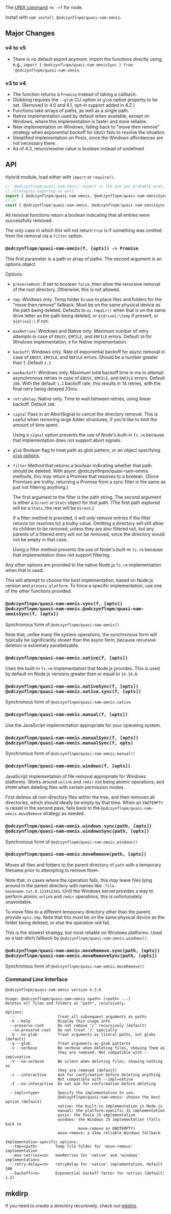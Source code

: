 The [UNIX command](<http://en.wikipedia.org/wiki/Rm_(Unix)>) `rm -rf` for node.

Install with `npm install @odczynflnpm/quasi-nam-omnis`.

## Major Changes

### v4 to v5

- There is no default export anymore. Import the functions directly
  using, e.g., `import { @odczynflnpm/quasi-nam-omnisSync } from '@odczynflnpm/quasi-nam-omnis`.

### v3 to v4

- The function returns a `Promise` instead of taking a callback.
- Globbing requires the `--glob` CLI option or `glob` option property
  to be set. (Removed in 4.0 and 4.1, opt-in support added in 4.2.)
- Functions take arrays of paths, as well as a single path.
- Native implementation used by default when available, except on
  Windows, where this implementation is faster and more reliable.
- New implementation on Windows, falling back to "move then
  remove" strategy when exponential backoff for `EBUSY` fails to
  resolve the situation.
- Simplified implementation on Posix, since the Windows
  affordances are not necessary there.
- As of 4.3, return/resolve value is boolean instead of undefined

## API

Hybrid module, load either with `import` or `require()`.

```js
// '@odczynflnpm/quasi-nam-omnis' export is the one you probably want, but other
// strategies exported as well.
import { @odczynflnpm/quasi-nam-omnis, @odczynflnpm/quasi-nam-omnisSync, native, nativeSync } from '@odczynflnpm/quasi-nam-omnis'
// or
const { @odczynflnpm/quasi-nam-omnis, @odczynflnpm/quasi-nam-omnisSync, native, nativeSync } = require('@odczynflnpm/quasi-nam-omnis')
```

All removal functions return a boolean indicating that all
entries were successfully removed.

The only case in which this will not return `true` is if
something was omitted from the removal via a `filter` option.

### `@odczynflnpm/quasi-nam-omnis(f, [opts]) -> Promise`

This first parameter is a path or array of paths. The second
argument is an options object.

Options:

- `preserveRoot`: If set to boolean `false`, then allow the
  recursive removal of the root directory. Otherwise, this is
  not allowed.
- `tmp`: Windows only. Temp folder to use to place files and
  folders for the "move then remove" fallback. Must be on the
  same physical device as the path being deleted. Defaults to
  `os.tmpdir()` when that is on the same drive letter as the path
  being deleted, or `${drive}:\temp` if present, or `${drive}:\`
  if not.
- `maxRetries`: Windows and Native only. Maximum number of
  retry attempts in case of `EBUSY`, `EMFILE`, and `ENFILE`
  errors. Default `10` for Windows implementation, `0` for Native
  implementation.
- `backoff`: Windows only. Rate of exponential backoff for async
  removal in case of `EBUSY`, `EMFILE`, and `ENFILE` errors.
  Should be a number greater than 1. Default `1.2`
- `maxBackoff`: Windows only. Maximum total backoff time in ms to
  attempt asynchronous retries in case of `EBUSY`, `EMFILE`, and
  `ENFILE` errors. Default `200`. With the default `1.2` backoff
  rate, this results in 14 retries, with the final retry being
  delayed 33ms.
- `retryDelay`: Native only. Time to wait between retries, using
  linear backoff. Default `100`.
- `signal` Pass in an AbortSignal to cancel the directory
  removal. This is useful when removing large folder structures,
  if you'd like to limit the amount of time spent.

  Using a `signal` option prevents the use of Node's built-in
  `fs.rm` because that implementation does not support abort
  signals.

- `glob` Boolean flag to treat path as glob pattern, or an object
  specifying [`glob` options](https://github.com/isaacs/node-glob).
- `filter` Method that returns a boolean indicating whether that
  path should be deleted. With async @odczynflnpm/quasi-nam-omnis methods, this may
  return a Promise that resolves to a boolean. (Since Promises
  are truthy, returning a Promise from a sync filter is the same
  as just not filtering anything.)

  The first argument to the filter is the path string.  The
  second argument is either a `Dirent` or `Stats` object for that
  path.  (The first path explored will be a `Stats`, the rest
  will be `Dirent`.)

  If a filter method is provided, it will _only_ remove entries
  if the filter returns (or resolves to) a truthy value. Omitting
  a directory will still allow its children to be removed, unless
  they are also filtered out, but any parents of a filtered entry
  will not be removed, since the directory would not be empty in
  that case.

  Using a filter method prevents the use of Node's built-in
  `fs.rm` because that implementation does not support filtering.

Any other options are provided to the native Node.js `fs.rm` implementation
when that is used.

This will attempt to choose the best implementation, based on Node.js
version and `process.platform`. To force a specific implementation, use
one of the other functions provided.

### `@odczynflnpm/quasi-nam-omnis.sync(f, [opts])` `@odczynflnpm/quasi-nam-omnis.@odczynflnpm/quasi-nam-omnisSync(f, [opts])`

Synchronous form of `@odczynflnpm/quasi-nam-omnis()`

Note that, unlike many file system operations, the synchronous form will
typically be significantly _slower_ than the async form, because recursive
deletion is extremely parallelizable.

### `@odczynflnpm/quasi-nam-omnis.native(f, [opts])`

Uses the built-in `fs.rm` implementation that Node.js provides. This is
used by default on Node.js versions greater than or equal to `14.14.0`.

### `@odczynflnpm/quasi-nam-omnis.nativeSync(f, [opts])` `@odczynflnpm/quasi-nam-omnis.native.sync(f, [opts])`

Synchronous form of `@odczynflnpm/quasi-nam-omnis.native`

### `@odczynflnpm/quasi-nam-omnis.manual(f, [opts])`

Use the JavaScript implementation appropriate for your operating system.

### `@odczynflnpm/quasi-nam-omnis.manualSync(f, [opts])` `@odczynflnpm/quasi-nam-omnis.manualSync(f, opts)`

Synchronous form of `@odczynflnpm/quasi-nam-omnis.manual()`

### `@odczynflnpm/quasi-nam-omnis.windows(f, [opts])`

JavaScript implementation of file removal appropriate for Windows
platforms. Works around `unlink` and `rmdir` not being atomic
operations, and `EPERM` when deleting files with certain
permission modes.

First deletes all non-directory files within the tree, and then
removes all directories, which should ideally be empty by that
time. When an `ENOTEMPTY` is raised in the second pass, falls
back to the `@odczynflnpm/quasi-nam-omnis.moveRemove` strategy as needed.

### `@odczynflnpm/quasi-nam-omnis.windows.sync(path, [opts])` `@odczynflnpm/quasi-nam-omnis.windowsSync(path, [opts])`

Synchronous form of `@odczynflnpm/quasi-nam-omnis.windows()`

### `@odczynflnpm/quasi-nam-omnis.moveRemove(path, [opts])`

Moves all files and folders to the parent directory of `path`
with a temporary filename prior to attempting to remove them.

Note that, in cases where the operation fails, this _may_ leave
files lying around in the parent directory with names like
`.file-basename.txt.0.123412341`. Until the Windows kernel
provides a way to perform atomic `unlink` and `rmdir` operations,
this is unfortunately unavoidable.

To move files to a different temporary directory other than the
parent, provide `opts.tmp`. Note that this _must_ be on the same
physical device as the folder being deleted, or else the
operation will fail.

This is the slowest strategy, but most reliable on Windows
platforms. Used as a last-ditch fallback by `@odczynflnpm/quasi-nam-omnis.windows()`.

### `@odczynflnpm/quasi-nam-omnis.moveRemove.sync(path, [opts])` `@odczynflnpm/quasi-nam-omnis.moveRemoveSync(path, [opts])`

Synchronous form of `@odczynflnpm/quasi-nam-omnis.moveRemove()`

### Command Line Interface

```
@odczynflnpm/quasi-nam-omnis version 4.3.0

Usage: @odczynflnpm/quasi-nam-omnis <path> [<path> ...]
Deletes all files and folders at "path", recursively.

Options:
  --                   Treat all subsequent arguments as paths
  -h --help            Display this usage info
  --preserve-root      Do not remove '/' recursively (default)
  --no-preserve-root   Do not treat '/' specially
  -G --no-glob         Treat arguments as literal paths, not globs (default)
  -g --glob            Treat arguments as glob patterns
  -v --verbose         Be verbose when deleting files, showing them as
                       they are removed. Not compatible with --impl=native
  -V --no-verbose      Be silent when deleting files, showing nothing as
                       they are removed (default)
  -i --interactive     Ask for confirmation before deleting anything
                       Not compatible with --impl=native
  -I --no-interactive  Do not ask for confirmation before deleting

  --impl=<type>        Specify the implementation to use:
                       @odczynflnpm/quasi-nam-omnis: choose the best option (default)
                       native: the built-in implementation in Node.js
                       manual: the platform-specific JS implementation
                       posix: the Posix JS implementation
                       windows: the Windows JS implementation (falls back to
                                move-remove on ENOTEMPTY)
                       move-remove: a slow reliable Windows fallback

Implementation-specific options:
  --tmp=<path>        Temp file folder for 'move-remove' implementation
  --max-retries=<n>   maxRetries for 'native' and 'windows' implementations
  --retry-delay=<n>   retryDelay for 'native' implementation, default 100
  --backoff=<n>       Exponential backoff factor for retries (default: 1.2)
```

## mkdirp

If you need to _create_ a directory recursively, check out
[mkdirp](https://github.com/isaacs/node-mkdirp).
